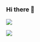 ### Hi there 👋  

![](https://visitor-badge.laobi.icu/badge?page_id=hinzdc.hinzdc&format=true)

![](https://vbr.nathanchung.dev/badge?page_id=hinzdc-hinzdc&color=55acb7&style=for-the-badge&logo=Github)

<!--
**hinzdc/hinzdc** is a ✨ _special_ ✨ repository because its `README.md` (this file) appears on your GitHub profile.

Here are some ideas to get you started:

- 🔭 I’m currently working on ...
- 🌱 I’m currently learning ...
- 👯 I’m looking to collaborate on ...
- 🤔 I’m looking for help with ...
- 💬 Ask me about ...
- 📫 How to reach me: ...
- 😄 Pronouns: ...
- ⚡ Fun fact: ...
-->
